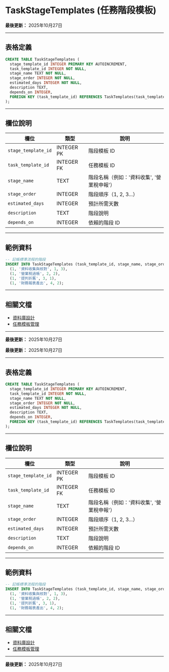 # TaskStageTemplates (任務階段模板)

**最後更新：** 2025年10月27日

---

## 表格定義

```sql
CREATE TABLE TaskStageTemplates (
  stage_template_id INTEGER PRIMARY KEY AUTOINCREMENT,
  task_template_id INTEGER NOT NULL,
  stage_name TEXT NOT NULL,
  stage_order INTEGER NOT NULL,
  estimated_days INTEGER NOT NULL,
  description TEXT,
  depends_on INTEGER,
  FOREIGN KEY (task_template_id) REFERENCES TaskTemplates(task_template_id)
);
```

---

## 欄位說明

| 欄位 | 類型 | 說明 |
|------|------|------|
| `stage_template_id` | INTEGER PK | 階段模板 ID |
| `task_template_id` | INTEGER FK | 任務模板 ID |
| `stage_name` | TEXT | 階段名稱（例如：'資料收集', '營業稅申報'） |
| `stage_order` | INTEGER | 階段順序（1, 2, 3...） |
| `estimated_days` | INTEGER | 預計所需天數 |
| `description` | TEXT | 階段說明 |
| `depends_on` | INTEGER | 依賴的階段 ID |

---

## 範例資料

```sql
-- 記帳標準流程的階段
INSERT INTO TaskStageTemplates (task_template_id, stage_name, stage_order, estimated_days) VALUES 
  (1, '資料收集與核對', 1, 3),
  (1, '營業稅過帳', 2, 2),
  (1, '提列折舊', 3, 1),
  (1, '財務報表產出', 4, 2);
```

---

## 相關文檔

- [資料庫設計](../../資料庫設計.md)
- [任務模板管理](../../功能模塊/14-任務模板管理.md)

---

**最後更新：** 2025年10月27日



**最後更新：** 2025年10月27日

---

## 表格定義

```sql
CREATE TABLE TaskStageTemplates (
  stage_template_id INTEGER PRIMARY KEY AUTOINCREMENT,
  task_template_id INTEGER NOT NULL,
  stage_name TEXT NOT NULL,
  stage_order INTEGER NOT NULL,
  estimated_days INTEGER NOT NULL,
  description TEXT,
  depends_on INTEGER,
  FOREIGN KEY (task_template_id) REFERENCES TaskTemplates(task_template_id)
);
```

---

## 欄位說明

| 欄位 | 類型 | 說明 |
|------|------|------|
| `stage_template_id` | INTEGER PK | 階段模板 ID |
| `task_template_id` | INTEGER FK | 任務模板 ID |
| `stage_name` | TEXT | 階段名稱（例如：'資料收集', '營業稅申報'） |
| `stage_order` | INTEGER | 階段順序（1, 2, 3...） |
| `estimated_days` | INTEGER | 預計所需天數 |
| `description` | TEXT | 階段說明 |
| `depends_on` | INTEGER | 依賴的階段 ID |

---

## 範例資料

```sql
-- 記帳標準流程的階段
INSERT INTO TaskStageTemplates (task_template_id, stage_name, stage_order, estimated_days) VALUES 
  (1, '資料收集與核對', 1, 3),
  (1, '營業稅過帳', 2, 2),
  (1, '提列折舊', 3, 1),
  (1, '財務報表產出', 4, 2);
```

---

## 相關文檔

- [資料庫設計](../../資料庫設計.md)
- [任務模板管理](../../功能模塊/14-任務模板管理.md)

---

**最後更新：** 2025年10月27日



